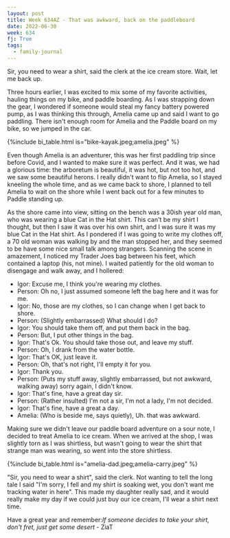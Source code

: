 ```yaml
---
layout: post
title: Week 634AZ - That was awkward, back on the paddleboard
date: 2022-06-30
week: 634
fj: True
tags:
  - family-journal
---
```


Sir, you need to wear a shirt, said the clerk at the ice cream store. Wait, let me back up.

Three hours earlier, I was excited to mix some of my favorite activities, hauling things on my bike, and paddle boarding. As I was strapping down the gear, I wondered if someone would steal my fancy battery powered pump, as I was thinking this through, Amelia came up and said I want to go paddling. There isn't enough room for Amelia and the Paddle board on my bike, so we jumped in the car.

{%include bi_table.html is="bike-kayak.jpeg;amelia.jpeg" %}

Even though Amelia is an adventurer, this was her first paddling trip since before Covid, and I wanted to make sure it was perfect. And it was, we had a glorious time: the arboretum is beautiful, it was hot, but not too hot, and we saw some beautiful herons. I really didn't want to flip Amelia, so I stayed kneeling the whole time, and as we came back to shore, I planned to tell Amelia to wait on the shore while I went back out for a few minutes to Paddle standing up.

As the shore came into view, sitting on the bench was a 30ish year old man, who was wearing a blue Cat in the Hat shirt. This can't be my shirt I thought, but then I saw it was over his own shirt, and I was sure it was my blue Cat in the Hat shirt. As I pondered if I was going to write my clothes off, a 70 old woman was walking by and the man stopped her, and they seemed to be have some nice small talk among strangers. Scanning the scene in amazement, I noticed my Trader Joes bag between his feet, which contained a laptop (his, not mine). I waited patiently for the old woman to disengage and walk away, and I hollered:

- Igor: Excuse me, I think you're wearing my clothes.
- Person: Oh no, I just assumed someone left the bag here and it was for me.
- Igor: No, those are my clothes, so I can change when I get back to shore.
- Person: (Slightly embarrassed) What should I do?
- Igor: You should take them off, and put them back in the bag.
- Person: But, I put other things in the bag.
- Igor: That's Ok. You should take those out, and leave my stuff.
- Person: Oh, I drank from the water bottle.
- Igor: That's OK, just leave it.
- Person: Oh, that's not right, I'll empty it for you.
- Igor: Thank you.
- Person: (Puts my stuff away, slightly embarrassed, but not awkward, walking away) sorry again, I didn't know.
- Igor: That's fine, have a great day sir.
- Person: (Rather insulted) I'm not a sir, I'm not a lady, I'm not decided.
- Igor: That's fine, have a great a day.
- Amelia: (Who is beside me, says quietly), Uh. that was awkward.

Making sure we didn't leave our paddle board adventure on a sour note, I decided to treat Amelia to ice cream. When we arrived at the shop, I was slightly torn as I was shirtless, but wasn't going to wear the shirt that strange man was wearing, so went into the store shirtless.

{%include bi_table.html is="amelia-dad.jpeg;amelia-carry.jpeg" %}

"Sir, you need to wear a shirt", said the clerk. Not wanting to tell the long tale I said "I'm sorry, I fell and my shirt is soaking wet, you don't want me tracking water in here". This made my daughter really sad, and it would really make my day if we could just buy our ice cream, I'll wear a shirt next time.

Have a great year and remember:_If someone decides to take your shirt, don't fret, just get some desert_ - ZiaT
